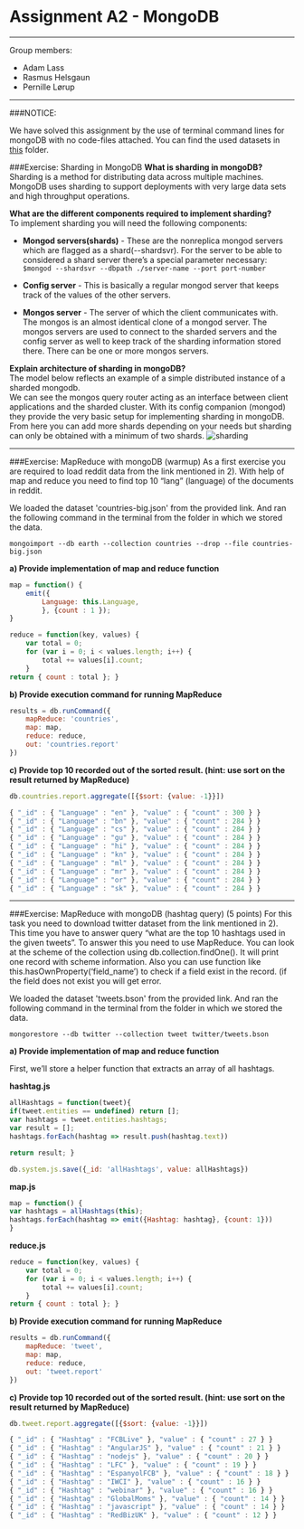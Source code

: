 # Assignment A2 - MongoDB

___

Group members:

* Adam Lass
* Rasmus Helsgaun
* Pernille Lørup

___

###NOTICE:

We have solved this assignment by the use of terminal command lines for mongoDB with no code-files attached. You can find the used datasets in [this](datasets) folder.

###Exercise: Sharding in MongoDB
**What is sharding in mongoDB?**  
Sharding is a method for distributing data across multiple machines. MongoDB uses sharding to support deployments with very large data sets and high throughput operations.

**What are the different components required to implement sharding?**  
To implement sharding you will need the following components:  

* **Mongod servers(shards)** - These are the nonreplica mongod servers which are flagged as a shard(--shardsvr). For the server to be able to considered a shard server there’s a special parameter necessary: 
```$mongod --shardsvr --dbpath ./server-name --port port-number ``` 

* **Config server** - This is basically a regular mongod server that keeps track of the values of the other servers. 
* **Mongos server** - The server of which the client communicates with. The mongos is an almost identical clone of a mongod server. The mongos servers are used to connect to the sharded servers and the config server as well to keep track of the sharding information stored there. There can be one or more mongos servers. 

**Explain architecture of sharding in mongoDB?**  
The model below reflects an example of a simple distributed instance of a sharded mongodb.  
We can see the mongos query router acting as an interface between client applications and the sharded cluster. With its config companion (mongod) they provide the very basic setup for implementing sharding in mongoDB. From here you can add more shards depending on your needs but sharding can only be obtained with a minimum of two shards. 
![sharding](images/sharding.png)

___


###Exercise: MapReduce with mongoDB (warmup)
As a first exercise you are required to load reddit data from the link mentioned in 2). With help of map and reduce you need to find top 10 “lang” (language) of the documents in reddit.  

We loaded the dataset 'countries-big.json' from the provided link. And ran the following command in the terminal from the folder in which we stored the data.

```
mongoimport --db earth --collection countries --drop --file countries-big.json
```

**a) Provide implementation of map and reduce function**  

```javascript
map = function() {
	emit({
   		Language: this.Language,
		}, {count : 1 });
}
```

```javascript
reduce = function(key, values) {
	var total = 0;
	for (var i = 0; i < values.length; i++) {
   		total += values[i].count;
  	}
return { count : total }; }
```

**b) Provide execution command for running MapReduce**  

```javascript
results = db.runCommand({ 
	mapReduce: 'countries', 
	map: map,
	reduce: reduce,
	out: 'countries.report' 
})
```

**c) Provide top 10 recorded out of the sorted result. (hint: use sort on the result returned by MapReduce)**  

```javascript
db.countries.report.aggregate([{$sort: {value: -1}}])
```

```javascript
{ "_id" : { "Language" : "en" }, "value" : { "count" : 300 } }
{ "_id" : { "Language" : "bn" }, "value" : { "count" : 284 } }
{ "_id" : { "Language" : "cs" }, "value" : { "count" : 284 } }
{ "_id" : { "Language" : "gu" }, "value" : { "count" : 284 } }
{ "_id" : { "Language" : "hi" }, "value" : { "count" : 284 } }
{ "_id" : { "Language" : "kn" }, "value" : { "count" : 284 } }
{ "_id" : { "Language" : "ml" }, "value" : { "count" : 284 } }
{ "_id" : { "Language" : "mr" }, "value" : { "count" : 284 } }
{ "_id" : { "Language" : "or" }, "value" : { "count" : 284 } }
{ "_id" : { "Language" : "sk" }, "value" : { "count" : 284 } }
```
___

###Exercise: MapReduce with mongoDB (hashtag query) (5 points)
For this task you need to download twitter dataset from the link mentioned in 2). This time you have to answer query “what are the top 10 hashtags used in the given tweets”. To answer this you need to use MapReduce. You can look at the scheme of the collection using db.collection.findOne(). It will print one record with scheme information. Also you can use function like this.hasOwnProperty(‘field_name’) to check if a field exist in the record. (if the field does not exist you will get error.   


We loaded the dataset 'tweets.bson' from the provided link. And ran the following command in the terminal from the folder in which we stored the data.

```
mongorestore --db twitter --collection tweet twitter/tweets.bson
```

**a) Provide implementation of map and reduce function**   

First, we’ll store a helper function that extracts an array of all hashtags.

**hashtag.js**

```javascript
allHashtags = function(tweet){
if(tweet.entities == undefined) return [];
var hashtags = tweet.entities.hashtags;
var result = [];
hashtags.forEach(hashtag => result.push(hashtag.text))

return result; }

db.system.js.save({_id: 'allHashtags', value: allHashtags})
```
**map.js**

```javascript
map = function() {
var hashtags = allHashtags(this);
hashtags.forEach(hashtag => emit({Hashtag: hashtag}, {count: 1}))
}
```
**reduce.js**

```javascript
reduce = function(key, values) {
	var total = 0;
	for (var i = 0; i < values.length; i++) {
   		total += values[i].count;
  	}
return { count : total }; }
```

**b) Provide execution command for running MapReduce**  

```javascript
results = db.runCommand({ 
	mapReduce: 'tweet', 
	map: map,
	reduce: reduce,
	out: 'tweet.report' 
})
```

**c) Provide top 10 recorded out of the sorted result. (hint: use sort on the result returned by MapReduce)**  

```javascript
db.tweet.report.aggregate([{$sort: {value: -1}}])
```

```javascript
{ "_id" : { "Hashtag" : "FCBLive" }, "value" : { "count" : 27 } }
{ "_id" : { "Hashtag" : "AngularJS" }, "value" : { "count" : 21 } }
{ "_id" : { "Hashtag" : "nodejs" }, "value" : { "count" : 20 } }
{ "_id" : { "Hashtag" : "LFC" }, "value" : { "count" : 19 } }
{ "_id" : { "Hashtag" : "EspanyolFCB" }, "value" : { "count" : 18 } }
{ "_id" : { "Hashtag" : "IWCI" }, "value" : { "count" : 16 } }
{ "_id" : { "Hashtag" : "webinar" }, "value" : { "count" : 16 } }
{ "_id" : { "Hashtag" : "GlobalMoms" }, "value" : { "count" : 14 } }
{ "_id" : { "Hashtag" : "javascript" }, "value" : { "count" : 14 } }
{ "_id" : { "Hashtag" : "RedBizUK" }, "value" : { "count" : 12 } }
```


